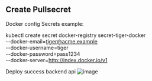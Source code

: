 ## Create Pullsecret
Docker config Secrets
example:

kubectl create secret docker-registry secret-tiger-docker \
  --docker-email=tiger@acme.example \
  --docker-username=tiger \
  --docker-password=pass1234 \
  --docker-server=http://index.docker.io/v1

Deploy success backend api 
![image](https://github.com/user-attachments/assets/82f94b83-72a3-4cce-b12b-91cdff3da18a)
